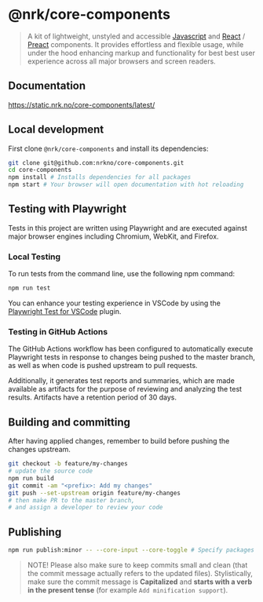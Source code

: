 # @nrk/core-components

> A kit of lightweight, unstyled and accessible [Javascript](https://stackoverflow.com/questions/20435653/what-is-vanillajs) and [React](https://reactjs.org/) / [Preact](https://github.com/developit/preact-compat) components.
> It provides effortless and flexible usage, while under the hood enhancing markup and functionality for best best user experience across all major browsers and screen readers.

## Documentation

https://static.nrk.no/core-components/latest/

## Local development

First clone `@nrk/core-components` and install its dependencies:

```bash
git clone git@github.com:nrkno/core-components.git
cd core-components
npm install # Installs dependencies for all packages
npm start # Your browser will open documentation with hot reloading
```

## Testing with Playwright

Tests in this project are written using Playwright and are executed against major browser engines including Chromium, WebKit, and Firefox.

### Local Testing

To run tests from the command line, use the following npm command:

```sh
npm run test
```

You can enhance your testing experience in VSCode by using the [Playwright Test for VSCode](https://marketplace.visualstudio.com/items?itemName=ms-playwright.playwright) plugin.

### Testing in GitHub Actions

The GitHub Actions workflow has been configured to automatically execute Playwright tests in response to changes being pushed to the master branch, as well as when code is pushed upstream to pull requests.

Additionally, it generates test reports and summaries, which are made available as artifacts for the purpose of reviewing and analyzing the test results. Artifacts have a retention period of 30 days.

## Building and committing

After having applied changes, remember to build before pushing the changes upstream.

```bash
git checkout -b feature/my-changes
# update the source code
npm run build
git commit -am "<prefix>: Add my changes"
git push --set-upstream origin feature/my-changes
# then make PR to the master branch,
# and assign a developer to review your code
```

## Publishing

```bash
npm run publish:minor -- --core-input --core-toggle # Specify packages to publish
```

> NOTE! Please also make sure to keep commits small and clean (that the commit message actually refers to the updated files).
> Stylistically, make sure the commit message is **Capitalized** and **starts with a verb in the present tense** (for example `Add minification support`).
